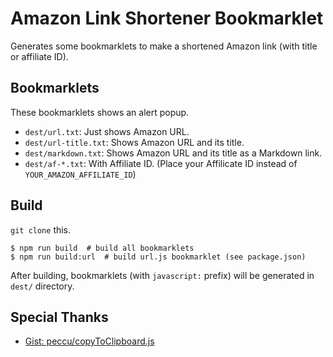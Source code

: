 # Amazon Link Shortener Bookmarklet

Generates some bookmarklets to make a shortened Amazon link (with title or affiliate ID).

## Bookmarklets

These bookmarklets shows an alert popup.

- `dest/url.txt`: Just shows Amazon URL.
- `dest/url-title.txt`: Shows Amazon URL and its title.
- `dest/markdown.txt`: Shows Amazon URL and its title as a Markdown link.
- `dest/af-*.txt`: With Affiliate ID. (Place your Affilicate ID instead of `YOUR_AMAZON_AFFILIATE_ID`)

## Build

`git clone` this.

```
$ npm run build  # build all bookmarklets
$ npm run build:url  # build url.js bookmarklet (see package.json)
```

After building, bookmarklets (with `javascript:` prefix) will be generated in `dest/` directory.

## Special Thanks

- [Gist: peccu/copyToClipboard.js](https://gist.github.com/peccu/d59939959881c34bf9e1d10b2aa6f468#file-copytoclipboard-js)

